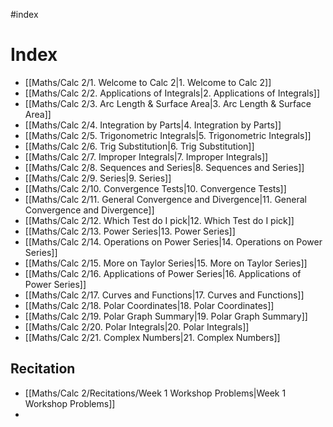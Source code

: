 #index

# Index

* [[Maths/Calc 2/1. Welcome to Calc 2|1. Welcome to Calc 2]]
* [[Maths/Calc 2/2. Applications of Integrals|2. Applications of Integrals]]
* [[Maths/Calc 2/3. Arc Length & Surface Area|3. Arc Length & Surface Area]]
* [[Maths/Calc 2/4. Integration by Parts|4. Integration by Parts]]
* [[Maths/Calc 2/5. Trigonometric Integrals|5. Trigonometric Integrals]]
* [[Maths/Calc 2/6. Trig Substitution|6. Trig Substitution]]
* [[Maths/Calc 2/7. Improper Integrals|7. Improper Integrals]]
* [[Maths/Calc 2/8. Sequences and Series|8. Sequences and Series]]
* [[Maths/Calc 2/9. Series|9. Series]]
* [[Maths/Calc 2/10. Convergence Tests|10. Convergence Tests]]
* [[Maths/Calc 2/11. General Convergence and Divergence|11. General Convergence and Divergence]]
* [[Maths/Calc 2/12. Which Test do I pick|12. Which Test do I pick]]
* [[Maths/Calc 2/13. Power Series|13. Power Series]]
* [[Maths/Calc 2/14. Operations on Power Series|14. Operations on Power Series]]
* [[Maths/Calc 2/15. More on Taylor Series|15. More on Taylor Series]]
* [[Maths/Calc 2/16. Applications of Power Series|16. Applications of Power Series]]
* [[Maths/Calc 2/17. Curves and Functions|17. Curves and Functions]]
* [[Maths/Calc 2/18. Polar Coordinates|18. Polar Coordinates]]
* [[Maths/Calc 2/19. Polar Graph Summary|19. Polar Graph Summary]]
* [[Maths/Calc 2/20. Polar Integrals|20. Polar Integrals]]
* [[Maths/Calc 2/21. Complex Numbers|21. Complex Numbers]]

## Recitation
- [[Maths/Calc 2/Recitations/Week 1 Workshop Problems|Week 1 Workshop Problems]]
- 